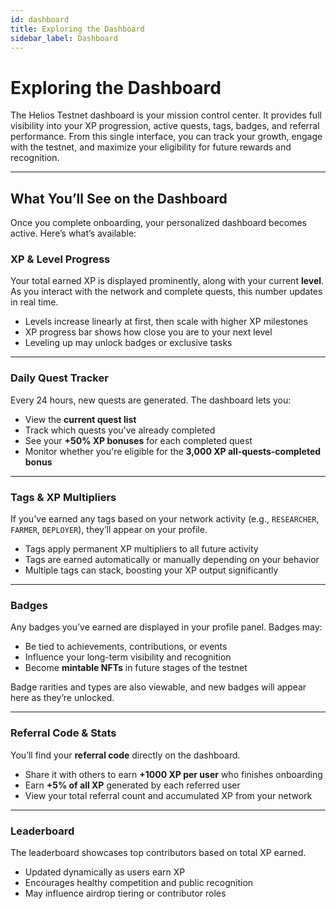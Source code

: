 ```yaml
---
id: dashboard
title: Exploring the Dashboard
sidebar_label: Dashboard
---
```


# Exploring the Dashboard

The Helios Testnet dashboard is your mission control center. It provides full visibility into your XP progression, active quests, tags, badges, and referral performance. From this single interface, you can track your growth, engage with the testnet, and maximize your eligibility for future rewards and recognition.

---

## What You’ll See on the Dashboard

Once you complete onboarding, your personalized dashboard becomes active. Here’s what’s available:

### XP & Level Progress

Your total earned XP is displayed prominently, along with your current **level**. As you interact with the network and complete quests, this number updates in real time.

- Levels increase linearly at first, then scale with higher XP milestones
- XP progress bar shows how close you are to your next level
- Leveling up may unlock badges or exclusive tasks

---

### Daily Quest Tracker

Every 24 hours, new quests are generated. The dashboard lets you:
- View the **current quest list**
- Track which quests you've already completed
- See your **+50% XP bonuses** for each completed quest
- Monitor whether you're eligible for the **3,000 XP all-quests-completed bonus**

---

### Tags & XP Multipliers

If you've earned any tags based on your network activity (e.g., `RESEARCHER`, `FARMER`, `DEPLOYER`), they’ll appear on your profile.

- Tags apply permanent XP multipliers to all future activity
- Tags are earned automatically or manually depending on your behavior
- Multiple tags can stack, boosting your XP output significantly

---

### Badges

Any badges you’ve earned are displayed in your profile panel. Badges may:
- Be tied to achievements, contributions, or events
- Influence your long-term visibility and recognition
- Become **mintable NFTs** in future stages of the testnet

Badge rarities and types are also viewable, and new badges will appear here as they’re unlocked.

---

### Referral Code & Stats

You’ll find your **referral code** directly on the dashboard.

- Share it with others to earn **+1000 XP per user** who finishes onboarding
- Earn **+5% of all XP** generated by each referred user
- View your total referral count and accumulated XP from your network

---

### Leaderboard

The leaderboard showcases top contributors based on total XP earned.

- Updated dynamically as users earn XP
- Encourages healthy competition and public recognition
- May influence airdrop tiering or contributor roles